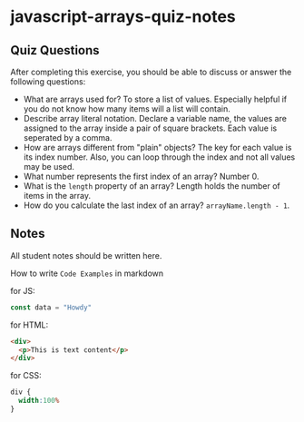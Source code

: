 # javascript-arrays-quiz-notes

## Quiz Questions

After completing this exercise, you should be able to discuss or answer the following questions:

- What are arrays used for?
To store a list of values. Especially helpful if you do not know how many items will a list will contain.
- Describe array literal notation.
Declare a variable name, the values are assigned to the array inside a pair of square brackets. Each value is seperated by a comma.
- How are arrays different from "plain" objects?
The key for each value is its index number. Also, you can loop through the index and not all values may be used.
- What number represents the first index of an array?
Number 0.
- What is the `length` property of an array?
Length holds the number of items in the array.
- How do you calculate the last index of an array?
`arrayName.length - 1`.

## Notes

All student notes should be written here.


How to write `Code Examples` in markdown

for JS:
```javascript
const data = "Howdy"
```

for HTML:
```html
<div>
  <p>This is text content</p>
</div>
```

for CSS:
```css
div {
  width:100%
}
```
